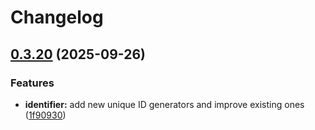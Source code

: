 # Changelog

## [0.3.20](https://github.com/origadmin/toolkits/compare/identifier/cuid2/v0.3.19...identifier/cuid2/v0.3.20) (2025-09-26)


### Features

* **identifier:** add new unique ID generators and improve existing ones ([1f90930](https://github.com/origadmin/toolkits/commit/1f9093007e010a1b3d715b4707f6bd7b58dc1e49))
